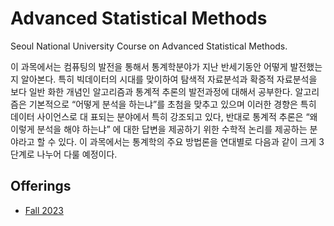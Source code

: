 <link rel="stylesheet" href="/main.css" />
<link rel="icon" type="image/x-icon" href="/favicon.ico">

Advanced Statistical Methods
====

Seoul National University Course on Advanced Statistical Methods.

이 과목에서는 컴퓨팅의 발전을 통해서 통계학분야가 지난 반세기동안 어떻게 발전했는지 알아본다. 특히 빅데이터의 시대를 맞이하여 탐색적 자료분석과 확증적 자료분석을 보다 일반 화한 개념인 알고리즘과 통계적 추론의 발전과정에 대해서 공부한다. 알고리즘은 기본적으로 “어떻게 분석을 하는냐”를 초첨을 맞추고 있으며 이러한 경향은 특히 데이터 사이언스로 대 표되는 분야에서 특히 강조되고 있다, 반대로 통계적 추론은 “왜 이렇게 분석을 해야 하는냐” 에 대한 답변을 제공하기 위한 수학적 논리를 제공하는 분야라고 할 수 있다. 이 과목에서는 통계학의 주요 방법론을 연대별로 다음과 같이 크게 3단계로 나누어 다룰 예정이다.

Offerings
----


-  [Fall 2023](https://asmsnu.github.io/fall23/)
